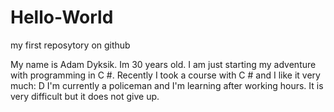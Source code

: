 # Hello-World
my first reposytory on github

My name is Adam Dyksik. Im 30 years old. 
I am just starting my adventure with programming in C #. Recently I took a course with C # and I like it very much: D
I'm currently a policeman and I'm learning after working hours. It is very difficult but it does not give up.
